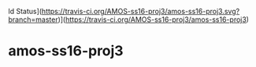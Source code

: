 ld Status](https://travis-ci.org/AMOS-ss16-proj3/amos-ss16-proj3.svg?branch=master)](https://travis-ci.org/AMOS-ss16-proj3/amos-ss16-proj3)

# amos-ss16-proj3

